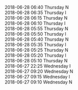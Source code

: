 2018-06-28 06:40 Thursday  N  
2018-06-28 06:35 Thursday  I  
2018-06-28 06:15 Thursday  N  
2018-06-28 06:10 Thursday  I  
2018-06-28 05:55 Thursday  N  
2018-06-28 05:50 Thursday  I  
2018-06-28 05:40 Thursday  N  
2018-06-28 05:35 Thursday  I  
2018-06-28 05:25 Thursday  N  
2018-06-28 05:20 Thursday  I  
2018-06-28 05:10 Thursday  N  
2018-06-27 22:25 Wednesday  I  
2018-06-27 09:20 Wednesday  N  
2018-06-27 09:15 Wednesday  I  
2018-06-27 09:10 Wednesday  N  
